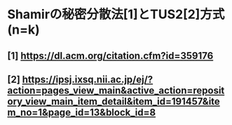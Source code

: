 # Shamirの秘密分散法[1]とTUS2[2]方式(n=k)

## [1] https://dl.acm.org/citation.cfm?id=359176

## [2] https://ipsj.ixsq.nii.ac.jp/ej/?action=pages_view_main&active_action=repository_view_main_item_detail&item_id=191457&item_no=1&page_id=13&block_id=8
